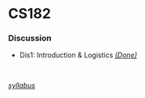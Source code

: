 # CS182

### Discussion
* Dis1: Introduction & Logistics [_(Done)_](https://github.com/oldboy818/CS182/blob/main/Discussion/dis1_Introduction%20%26%20Logistics..pdf)
  

<br/>

[_syllabus_](https://cs182sp21.github.io/)
